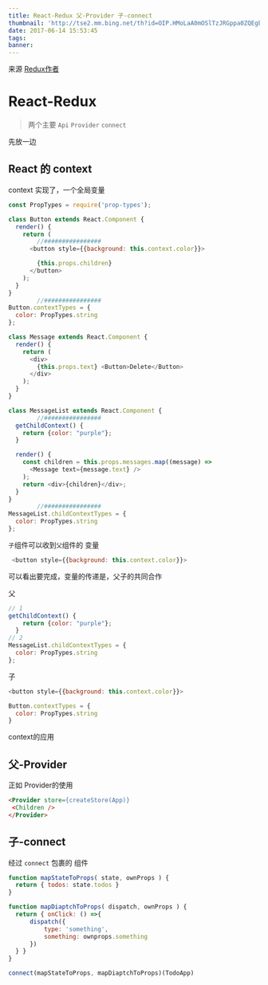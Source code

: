 ```yaml
---
title: React-Redux 父-Provider 子-connect
thumbnail: 'http://tse2.mm.bing.net/th?id=OIP.HMoLaA0mOSlTzJRGppa0ZQEgEs&pid=15.1'
date: 2017-06-14 15:53:45
tags:
banner:
---
```


来源 [Redux作者](https://egghead.io/lessons/javascript-redux-generating-containers-with-connect-from-react-redux-visibletodolist)

# React-Redux

> 两个主要 ``Api``
> ``Provider`` ``connect``

先放一边

## React 的 context

context 实现了，一个全局变量

``` js
const PropTypes = require('prop-types');

class Button extends React.Component {
  render() {
    return (
        //################
      <button style={{background: this.context.color}}> 

        {this.props.children}
      </button>
    );
  }
}
        //################
Button.contextTypes = {
  color: PropTypes.string
};

class Message extends React.Component {
  render() {
    return (
      <div>
        {this.props.text} <Button>Delete</Button>
      </div>
    );
  }
}

class MessageList extends React.Component {
        //################    
  getChildContext() {
    return {color: "purple"};
  }

  render() {
    const children = this.props.messages.map((message) =>
      <Message text={message.text} />
    );
    return <div>{children}</div>;
  }
}
        //################
MessageList.childContextTypes = {
  color: PropTypes.string
};

```

``子``组件可以收到``父``组件的 变量
```js
 <button style={{background: this.context.color}}> 
```

可以看出要完成，变量的传递是，父子的共同合作

父
``` js
// 1
getChildContext() {
    return {color: "purple"};
  }
// 2
MessageList.childContextTypes = {
  color: PropTypes.string
};
```

子
``` js
<button style={{background: this.context.color}}>

Button.contextTypes = {
  color: PropTypes.string
}
```
context的应用 
## 父-Provider

正如 Provider的使用

``` html
<Provider store={createStore(App)}
 <Children />
</Provider>
```

## 子-connect

经过 ``connect`` 包裹的 组件

``` js
function mapStateToProps( state, ownProps ) {
  return { todos: state.todos }
}

function mapDiaptchToProps( dispatch, ownProps ) {
  return { onClick: () =>{
      dispatch({
          type: 'something',
          something: ownprops.something
      })
  } }
}

connect(mapStateToProps, mapDiaptchToProps)(TodoApp)

```
